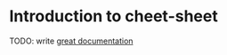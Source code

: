 # Introduction to cheet-sheet

TODO: write [great documentation](http://jacobian.org/writing/what-to-write/)
